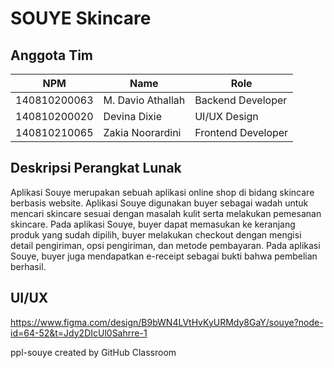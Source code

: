 # SOUYE Skincare

## Anggota Tim
| NPM           | Name                 | Role                 |
| ------------- |----------------------|----------------------|
| 140810200063  | M. Davio Athallah    | Backend Developer    |
| 140810200020  | Devina Dixie         | UI/UX Design         |
| 140810210065  | Zakia Noorardini     | Frontend Developer   |

## Deskripsi Perangkat Lunak
Aplikasi Souye merupakan sebuah aplikasi online shop di bidang skincare berbasis website. Aplikasi Souye digunakan buyer sebagai wadah untuk mencari skincare sesuai dengan masalah kulit serta melakukan pemesanan skincare. Pada aplikasi Souye, buyer dapat memasukan ke keranjang produk yang sudah dipilih, buyer melakukan checkout dengan mengisi detail pengiriman, opsi pengiriman, dan metode pembayaran. Pada aplikasi Souye, buyer juga mendapatkan e-receipt sebagai bukti bahwa pembelian berhasil.

## UI/UX
https://www.figma.com/design/B9bWN4LVtHvKyURMdy8GaY/souye?node-id=64-52&t=Jdy2DIcUl0Sahrre-1

ppl-souye created by GitHub Classroom
